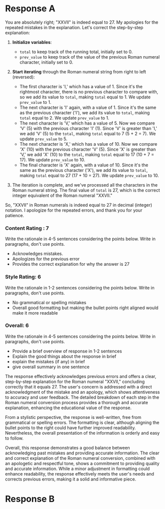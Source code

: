 # Response A

You are absolutely right; "XXVII" is indeed equal to 27. My apologies for the repeated mistakes in the explanation. Let's correct the step-by-step explanation:

1. **Initialize variables**:
   - `total` to keep track of the running total, initially set to 0.
   - `prev_value` to keep track of the value of the previous Roman numeral character, initially set to 0.

2. **Start iterating** through the Roman numeral string from right to left (reversed):
   - The first character is 'I,' which has a value of 1. Since it's the rightmost character, there is no previous character to compare with, so we add its value to `total`, making `total` equal to 1. We update `prev_value` to 1.
   - The next character is 'I' again, with a value of 1. Since it's the same as the previous character ('I'), we add its value to `total`, making `total` equal to 2. We update `prev_value` to 1.
   - The next character is 'V,' which has a value of 5. Now we compare 'V' (5) with the previous character 'I' (1). Since 'V' is greater than 'I,' we add 'V' (5) to the `total`, making `total` equal to 7 (5 + 2 = 7). We update `prev_value` to 5.
   - The next character is 'X,' which has a value of 10. Now we compare 'X' (10) with the previous character 'V' (5). Since 'X' is greater than 'V,' we add 'X' (10) to the `total`, making `total` equal to 17 (10 + 7 = 17). We update `prev_value` to 10.
   - The final character is 'X' again, with a value of 10. Since it's the same as the previous character ('X'), we add its value to `total`, making `total` equal to 27 (17 + 10 = 27). We update `prev_value` to 10.

3. The iteration is complete, and we've processed all the characters in the Roman numeral string. The final value of `total` is 27, which is the correct integer equivalent of the Roman numeral "XXVII."

So, "XXVII" in Roman numerals is indeed equal to 27 in decimal (integer) notation. I apologize for the repeated errors, and thank you for your patience.

### Content Rating : 7
Write the rationale in 4-5 sentences considering the points below. Write in paragraphs, don't use points. 
- Acknowledges mistakes. 
- Apologizes  for the previous error
- Provides the correct explanation for why the answer is 27

### Style Rating: 6
Write the rationale in 1-2 sentences considering the points below. Write in paragraphs, don't use points. 
- No grammatical or spelling mistakes
- Overall good formatting but making the bullet points right aligned would make it more readable

### Overall: 6
Write the rationale in 4-5 sentences considering the points below. Write in paragraphs, don't use points. 
- Provide a brief overview of response in 1-2 sentences
- Explain the good things about the response in brief
- explain the mistakes (if any) in brief
- give overall summary in one sentence



The response effectively acknowledges previous errors and offers a clear, step-by-step explanation for the Roman numeral "XXVII," concluding correctly that it equals 27. The user's concern is addressed with a direct acknowledgment of the mistake and an apology, which shows attentiveness to accuracy and user feedback. The detailed breakdown of each step in the Roman numeral conversion process provides a thorough and accurate explanation, enhancing the educational value of the response.

From a stylistic perspective, the response is well-written, free from grammatical or spelling errors. The formatting is clear, although aligning the bullet points to the right could have further improved readability. Nevertheless, the overall presentation of the information is orderly and easy to follow.

Overall, this response demonstrates a good balance between acknowledging past mistakes and providing accurate information. The clear and correct explanation of the Roman numeral conversion, combined with an apologetic and respectful tone, shows a commitment to providing quality and accurate information. While a minor adjustment in formatting could enhance readability, the response effectively meets the user's needs and corrects previous errors, making it a solid and informative piece.


# Response B

